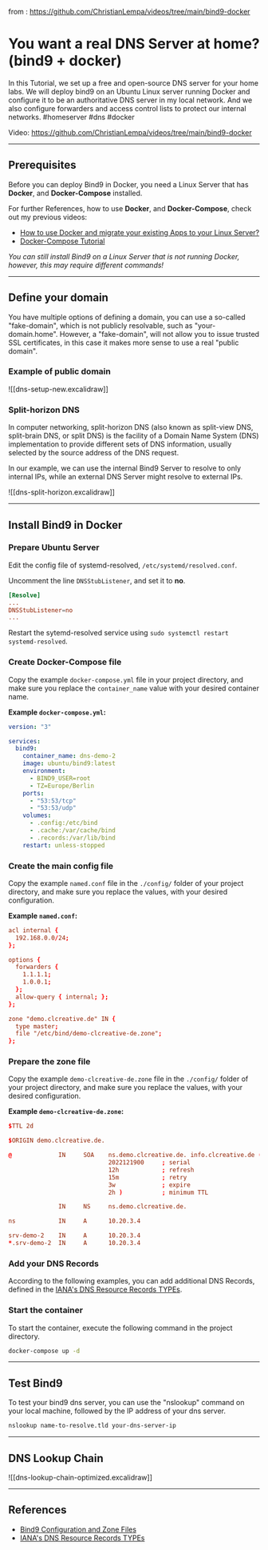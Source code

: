 from : https://github.com/ChristianLempa/videos/tree/main/bind9-docker

# You want a real DNS Server at home? (bind9 + docker)

In this Tutorial, we set up a free and open-source DNS server for your home labs. We will deploy bind9 on an Ubuntu Linux server running Docker and configure it to be an authoritative DNS server in my local network. And we also configure forwarders and access control lists to protect our internal networks. #homeserver #dns #docker

Video: https://github.com/ChristianLempa/videos/tree/main/bind9-docker

---
## Prerequisites

Before you can deploy Bind9 in Docker, you need a Linux Server that has **Docker**, and **Docker-Compose** installed.

For further References, how to use **Docker**, and **Docker-Compose**, check out my previous videos:
- [How to use Docker and migrate your existing Apps to your Linux Server?](https://www.youtube.com/watch?v=y0GGQ2F2tvs)
- [Docker-Compose Tutorial](https://www.youtube.com/watch?v=qH4ZKfwbO8w)

*You can still install Bind9 on a Linux Server that is not running Docker, however, this may require different commands!*

---
## Define your domain

You have multiple options of defining a domain, you can use a so-called "fake-domain", which is not publicly resolvable, such as "your-domain.home". However, a "fake-domain", will not allow you to issue trusted SSL certificates, in this case it makes more sense to use a real "public domain".

### Example of public domain

![[dns-setup-new.excalidraw]]

### Split-horizon DNS

In computer networking, split-horizon DNS (also known as split-view DNS, split-brain DNS, or split DNS) is the facility of a Domain Name System (DNS) implementation to provide different sets of DNS information, usually selected by the source address of the DNS request.

In our example, we can use the internal Bind9 Server to resolve to only internal IPs, while an external DNS Server might resolve to external IPs.

![[dns-split-horizon.excalidraw]]

---
## Install Bind9 in Docker

### Prepare Ubuntu Server

Edit the config file of systemd-resolved, `/etc/systemd/resolved.conf`.

Uncomment the line `DNSStubListener`, and set it to **no**.

```conf
[Resolve]
...
DNSStubListener=no
...
```

Restart the sytemd-resolved service using `sudo systemctl restart systemd-resolved`.

### Create Docker-Compose file

Copy the example `docker-compose.yml` file in your project directory, and make sure you replace the `container_name` value with your desired container name.

**Example `docker-compose.yml`:**

```yaml
version: "3"

services:
  bind9:
    container_name: dns-demo-2
    image: ubuntu/bind9:latest
    environment:
      - BIND9_USER=root
      - TZ=Europe/Berlin
    ports:
      - "53:53/tcp"
      - "53:53/udp"
    volumes:
      - .config:/etc/bind
      - .cache:/var/cache/bind
      - .records:/var/lib/bind
    restart: unless-stopped
```

### Create the main config file

Copy the example `named.conf` file in the `./config/` folder of your project directory, and make sure you replace the values, with your desired configuration.

**Example `named.conf`:**

```conf
acl internal {
  192.168.0.0/24;
};

options {
  forwarders {
    1.1.1.1;
    1.0.0.1;
  };
  allow-query { internal; };
};

zone "demo.clcreative.de" IN {
  type master;
  file "/etc/bind/demo-clcreative-de.zone";
};
```

### Prepare the zone file

Copy the example `demo-clcreative-de.zone` file in the `./config/` folder of your project directory, and make sure you replace the values, with your desired configuration.

**Example `demo-clcreative-de.zone`:**

```conf
$TTL 2d

$ORIGIN demo.clcreative.de.

@             IN     SOA    ns.demo.clcreative.de. info.clcreative.de (
                            2022121900     ; serial
                            12h            ; refresh
                            15m            ; retry
                            3w             ; expire
                            2h )           ; minimum TTL

              IN     NS     ns.demo.clcreative.de.

ns            IN     A      10.20.3.4

srv-demo-2    IN     A      10.20.3.4
*.srv-demo-2  IN     A      10.20.3.4
```

### Add your DNS Records

According to the following examples, you can add additional DNS Records, defined in the [IANA's DNS Resource Records TYPEs](https://www.iana.org/assignments/dns-parameters/dns-parameters.xhtml#dns-parameters-4).


### Start the container

To start the container, execute the following command in the project directory.

```sh
docker-compose up -d
```

---
## Test Bind9

To test your bind9 dns server, you can use the "nslookup" command on your local machine, followed by the IP address of your dns server.

```sh
nslookup name-to-resolve.tld your-dns-server-ip
```

---
## DNS Lookup Chain

![[dns-lookup-chain-optimized.excalidraw]]

---
## References

- [Bind9 Configuration and Zone Files](https://bind9.readthedocs.io/en/v9_18_10/chapter3.html)
- [IANA's DNS Resource Records TYPEs](https://www.iana.org/assignments/dns-parameters/dns-parameters.xhtml#dns-parameters-4)

